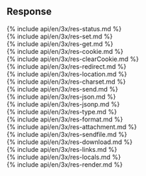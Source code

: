 <h2>Response</h2>

<section markdown="1">
  {% include api/en/3x/res-status.md %}
</section>

<section markdown="1">
  {% include api/en/3x/res-set.md %}
</section>

<section markdown="1">
  {% include api/en/3x/res-get.md %}
</section>

<section markdown="1">
  {% include api/en/3x/res-cookie.md %}
</section>

<section markdown="1">
  {% include api/en/3x/res-clearCookie.md %}
</section>

<section markdown="1">
  {% include api/en/3x/res-redirect.md %}
</section>

<section markdown="1">
  {% include api/en/3x/res-location.md %}
</section>

<section markdown="1">
  {% include api/en/3x/res-charset.md %}
</section>

<section markdown="1">
  {% include api/en/3x/res-send.md %}
</section>

<section markdown="1">
  {% include api/en/3x/res-json.md %}
</section>

<section markdown="1">
  {% include api/en/3x/res-jsonp.md %}
</section>

<section markdown="1">
  {% include api/en/3x/res-type.md %}
</section>

<section markdown="1">
  {% include api/en/3x/res-format.md %}
</section>

<section markdown="1">
  {% include api/en/3x/res-attachment.md %}
</section>

<section markdown="1">
  {% include api/en/3x/res-sendfile.md %}
</section>

<section markdown="1">
  {% include api/en/3x/res-download.md %}
</section>

<section markdown="1">
  {% include api/en/3x/res-links.md %}
</section>

<section markdown="1">
  {% include api/en/3x/res-locals.md %}
</section>

<section markdown="1">
  {% include api/en/3x/res-render.md %}
</section>
